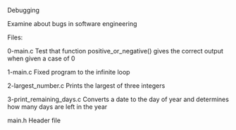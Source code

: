 Debugging 

Examine about bugs in software engineering

Files:

0-main.c Test that function positive_or_negative() gives the correct output when given a case of 0

1-main.c Fixed program to the infinite loop

2-largest_number.c Prints the largest of three integers

3-print_remaining_days.c Converts a date to the day of year and determines how many days are left in the year

main.h Header file

